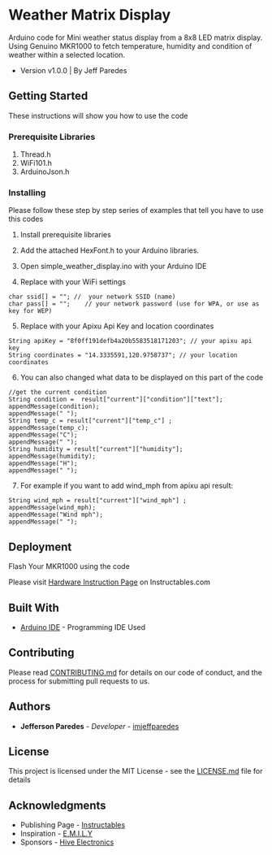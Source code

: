# Weather Matrix Display

Arduino code for Mini weather status display from a 8x8 LED matrix display.
Using Genuino MKR1000 to fetch temperature, humidity and condition of weather within a selected location.
* Version v1.0.0 | By Jeff Paredes

## Getting Started

These instructions will show you how to use the code

### Prerequisite Libraries

1. Thread.h
2. WiFi101.h
3. ArduinoJson.h


### Installing

Please follow these step by step series of examples that tell you have to use this codes

1. Install prerequisite libraries

2. Add the attached HexFont.h to your Arduino libraries.

3. Open simple_weather_display.ino with your Arduino IDE

4. Replace with your WiFi settings
```
char ssid[] = ""; //  your network SSID (name)
char pass[] = "";    // your network password (use for WPA, or use as key for WEP)
```

5. Replace with your Apixu Api Key and location coordinates
```
String apiKey = "8f0ff191defb4a20b5583518171203"; // your apixu api key
String coordinates = "14.3335591,120.9758737"; // your location coordinates
```

6. You can also changed what data to be displayed on this part of the code
```
//get the current condition
String condition =  result["current"]["condition"]["text"];
appendMessage(condition);
appendMessage(" ");
String temp_c = result["current"]["temp_c"] ;
appendMessage(temp_c);
appendMessage("C");
appendMessage(" ");
String humidity = result["current"]["humidity"];
appendMessage(humidity);
appendMessage("H");
appendMessage(" ");
 ```

7. For example if you want to add wind_mph from apixu api result:
```
String wind_mph = result["current"]["wind_mph"] ;
appendMessage(wind_mph);
appendMessage("Wind mph");
appendMessage(" ");
```

## Deployment

Flash Your MKR1000 using the code

Please visit [Hardware Instruction Page](https://www.instructables.com/id/Weather-Matrix-Display/) on Instructables.com

## Built With

* [Arduino IDE](https://www.arduino.cc/en/Main/Software) - Programming IDE Used

## Contributing

Please read [CONTRIBUTING.md](https://github.com/imjeffparedes/) for details on our code of conduct, and the process for submitting pull requests to us.

## Authors

* **Jefferson Paredes** - *Developer* - [imjeffparedes](https://github.com/imjeffparedes/)

## License

This project is licensed under the MIT License - see the [LICENSE.md](https://github.com/imjeffparedes/) file for details

## Acknowledgments

* Publishing Page - [Instructables](https://www.instructables.com/id/Weather-Matrix-Display/)
* Inspiration - [E.M.I.L.Y](https://www.instructables.com/id/Electronic-Matrix-I-Love-You/)
* Sponsors - [Hive Electronics](https://www.facebook.com/HiveElectronics/)